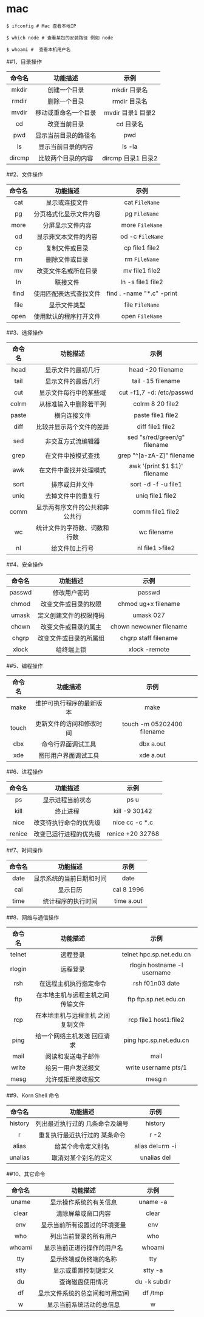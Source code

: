 # mac 

```shell
$ ifconfig # Mac 查看本地IP

$ which node # 查看某包的安装路径 例如 node

$ whoami #	查看本机用户名
```



##1、目录操作

| 命令名 |       功能描述       |        示例        |
| :----: | :------------------: | :----------------: |
| mkdir  |     创建一个目录     |    mkdir 目录名    |
| rmdir  |     删除一个目录     |    rmdir 目录名    |
| mvdir  | 移动或重命名一个目录 | mvdir 目录1 目录2  |
|   cd   |     改变当前目录     |     cd 目录名      |
|  pwd   | 显示当前目录的路径名 |        pwd         |
|   ls   |  显示当前目录的内容  |       ls -la       |
| dircmp |  比较两个目录的内容  | dircmp 目录1 目录2 |



##2、文件操作

| 命令名 |        功能描述        |           示例            |
| :----: | :--------------------: | :-----------------------: |
|  cat   |     显示或连接文件     |      cat `FileName`       |
|   pg   | 分页格式化显示文件内容 |       pg `FileName`       |
|  more  |    分屏显示文件内容    |      more `FileName`      |
|   od   |  显示非文本文件的内容  |     od -c `FileName`      |
|   cp   |     复制文件或目录     |      cp file1 file2       |
|   rm   |     删除文件或目录     |       rm `FileName`       |
|   mv   |  改变文件名或所在目录  |      mv file1 file2       |
|   ln   |        联接文件        |     ln -s file1 file2     |
|  find  | 使用匹配表达式查找文件 | find . -name "*.c" -print |
|  file  |      显示文件类型      |      file `FileName`      |
|  open  | 使用默认的程序打开文件 |      open `FileName`      |



##3、选择操作

| 命令名 |            功能描述            |             示例             |
| :----: | :----------------------------: | :--------------------------: |
|  head  |       显示文件的最初几行       |      head -20 filename       |
|  tail  |       显示文件的最后几行       |      tail -15 filename       |
|  cut   |     显示文件每行中的某些域     |  cut -f1,7 -d: /etc/passwd   |
| colrm  |     从标准输入中删除若干列     |       colrm 8 20 file2       |
| paste  |          横向连接文件          |      paste file1 file2       |
|  diff  |    比较并显示两个文件的差异    |       diff file1 file2       |
|  sed   |       非交互方式流编辑器       | sed "s/red/green/g" filename |
|  grep  |       在文件中按模式查找       |  grep "^[a-zA-Z]" filename   |
|  awk   |     在文件中查找并处理模式     | awk '{print $1 $1}' filename |
|  sort  |         排序或归并文件         |     sort -d -f -u file1      |
|  uniq  |       去掉文件中的重复行       |       uniq file1 file2       |
|  comm  | 显示两有序文件的公共和非公共行 |       comm file1 file2       |
|   wc   |  统计文件的字符数、词数和行数  |         wc filename          |
|   nl   |         给文件加上行号         |       nl file1 >file2        |



##4、安全操作

| 命令名 |        功能描述        |          示例           |
| :----: | :--------------------: | :---------------------: |
| passwd |      修改用户密码      |         passwd          |
| chmod  |  改变文件或目录的权限  |   chmod ug+x filename   |
| umask  | 定义创建文件的权限掩码 |        umask 027        |
| chown  |  改变文件或目录的属主  | chown newowner filename |
| chgrp  | 改变文件或目录的所属组 |  chgrp staff filename   |
| xlock  |       给终端上锁       |      xlock -remote      |



##5、编程操作

| 命令名 |         功能描述         |            示例            |
| :----: | :----------------------: | :------------------------: |
|  make  | 维护可执行程序的最新版本 |            make            |
| touch  | 更新文件的访问和修改时间 | touch -m 05202400 filename |
|  dbx   |    命令行界面调试工具    |         dbx a.out          |
|  xde   |   图形用户界面调试工具   |         xde a.out          |



##6、进程操作

| 命令名 |        功能描述        |       示例       |
| :----: | :--------------------: | :--------------: |
|   ps   |    显示进程当前状态    |       ps u       |
|  kill  |        终止进程        |  kill -9 30142   |
|  nice  | 改变待执行命令的优先级 |  nice cc -c *.c  |
| renice | 改变已运行进程的优先级 | renice +20 32768 |



##7、时间操作

| 命令名 |         功能描述         |    示例    |
| :----: | :----------------------: | :--------: |
|  date  | 显示系统的当前日期和时间 |    date    |
|  cal   |         显示日历         | cal 8 1996 |
|  time  |    统计程序的执行时间    | time a.out |



##8、网络与通信操作

| 命令名 |             功能描述              |            示例             |
| :----: | :-------------------------------: | :-------------------------: |
| telnet |             远程登录              |  telnet hpc.sp.net.edu.cn   |
| rlogin |             远程登录              | rlogin hostname -l username |
|  rsh   |      在远程主机执行指定命令       |       rsh f01n03 date       |
|  ftp   | 在本地主机与远程主机之间传输文件  |    ftp ftp.sp.net.edu.cn    |
|  rcp   | 在本地主机与远程主机 之间复制文件 |    rcp file1 host1:file2    |
|  ping  |    给一个网络主机发送 回应请求    |   ping hpc.sp.net.edu.cn    |
|  mail  |        阅读和发送电子邮件         |            mail             |
| write  |        给另一用户发送报文         |    write username pts/1     |
|  mesg  |        允许或拒绝接收报文         |           mesg n            |



##9、Korn Shell 命令

| 命令名  |            功能描述             |      示例       |
| :-----: | :-----------------------------: | :-------------: |
| history | 列出最近执行过的 几条命令及编号 |     history     |
|    r    |  重复执行最近执行过的 某条命令  |      r -2       |
|  alias  |       给某个命令定义别名        | alias del=rm -i |
| unalias |      取消对某个别名的定义       |   unalias del   |



##10、其它命令

| 命令名 |            功能描述            |     示例     |
| :----: | :----------------------------: | :----------: |
| uname  |     显示操作系统的有关信息     |   uname -a   |
| clear  |       清除屏幕或窗口内容       |    clear     |
|  env   |  显示当前所有设置过的环境变量  |     env      |
|  who   |     列出当前登录的所有用户     |     who      |
| whoami |   显示当前正进行操作的用户名   |    whoami    |
|  tty   |     显示终端或伪终端的名称     |     tty      |
|  stty  |      显示或重置控制键定义      |   stty -a    |
|   du   |        查询磁盘使用情况        | du -k subdir |
|   df   | 显示文件系统的总空间和可用空间 |   df /tmp    |
|   w    |    显示当前系统活动的总信息    |      w       |